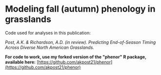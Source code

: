# Modeling fall (autumn) phenology in grasslands

Code used for analyses in this publication: 

*Post, A.K. & Richardson, A.D. (in review). Predicting End-of-Season Timing Across Diverse North American Grasslands.*


**For code to work, use my forked version of the "phenor" R package, available here:**
[https://github.com/akpost21/phenor](https://github.com/akpost21/phenor)
